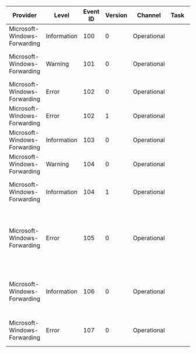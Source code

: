 Provider                      |  Level        |  Event ID  |  Version  |  Channel      |  Task  |  Opcode  |  Keyword  |  Message
------------------------------|---------------|------------|-----------|---------------|--------|----------|-----------|------------------------------------------------------------------------------------------------------------------------------------------------------------------------------------
Microsoft-Windows-Forwarding  |  Information  |  100       |  0        |  Operational  |        |          |           |  The subscription {Id} is created successfully.
Microsoft-Windows-Forwarding  |  Warning      |  101       |  0        |  Operational  |        |          |           |  The subscription {Id} is created; but one or more channels in the query could not be read at this time.
Microsoft-Windows-Forwarding  |  Error        |  102       |  0        |  Operational  |        |          |           |
Microsoft-Windows-Forwarding  |  Error        |  102       |  1        |  Operational  |        |          |           |  The subscription {Id} can not be created. The error code is {ErrorCode}.
Microsoft-Windows-Forwarding  |  Information  |  103       |  0        |  Operational  |        |          |           |  The subscription {Id} is unsubscribed.
Microsoft-Windows-Forwarding  |  Warning      |  104       |  0        |  Operational  |        |          |           |
Microsoft-Windows-Forwarding  |  Information  |  104       |  1        |  Operational  |        |          |           |  The forwarder has successfully connected to the subscription manager at address {SubscriptionManagerAddress}.
Microsoft-Windows-Forwarding  |  Error        |  105       |  0        |  Operational  |        |          |           |  The forwarder is having a problem communicating with subscription manager at address {SubscriptionManagerAddress}.  Error code is {ErrorCode} and Error Message is {ErrorMessage}.
Microsoft-Windows-Forwarding  |  Information  |  106       |  0        |  Operational  |        |          |           |  Subscription policy has changed.  Forwarder is adjusting its subscriptions according to the subscription manager(s) in the updated policy.
Microsoft-Windows-Forwarding  |  Error        |  107       |  0        |  Operational  |        |          |           |  A subscription policy contains invalid configuration.  Description of policy is {PolicyDescription}.